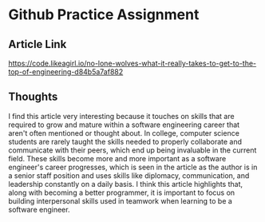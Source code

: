 # Github Practice Assignment

## Article Link
https://code.likeagirl.io/no-lone-wolves-what-it-really-takes-to-get-to-the-top-of-engineering-d84b5a7af882

## Thoughts
I find this article very interesting because it touches on skills that are required to grow and mature within a software engineering career that aren't often mentioned or thought about. In college, computer science students are rarely taught the skills needed to properly collaborate and communicate with their peers, which end up being invaluable in the current field. These skills become more and more important as a software engineer's career progresses, which is seen in the article as the author is in a senior staff position and uses skills like diplomacy, communication, and leadership constantly on a daily basis. I think this article highlights that, along with becoming a better programmer, it is important to focus on building interpersonal skills used in teamwork when learning to be a software engineer.